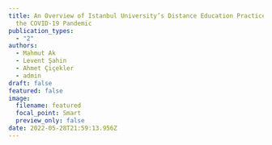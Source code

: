 ```yaml
---
title: An Overview of Istanbul University’s Distance Education Practices During
  the COVID-19 Pandemic
publication_types:
  - "2"
authors:
  - Mahmut Ak
  - Levent Şahin
  - Ahmet Çiçekler
  - admin
draft: false
featured: false
image:
  filename: featured
  focal_point: Smart
  preview_only: false
date: 2022-05-28T21:59:13.956Z
---
```

